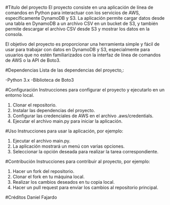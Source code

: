#Título del proyecto
El proyecto consiste en una aplicación de línea de comandos en Python para interactuar con los servicios de AWS, específicamente DynamoDB y S3. La aplicación permite cargar datos desde una tabla en DynamoDB a un archivo CSV en un bucket de S3, y también permite descargar el archivo CSV desde S3 y mostrar los datos en la consola.

El objetivo del proyecto es proporcionar una herramienta simple y fácil de usar para trabajar con datos en DynamoDB y S3, especialmente para usuarios que no estén familiarizados con la interfaz de línea de comandos de AWS o la API de Boto3.

#Dependencias
Lista de las dependencias del proyecto,:

-Python 3.x
-Biblioteca de Boto3

#Configuración
Instrucciones para configurar el proyecto y ejecutarlo en un entorno local.

1. Clonar el repositorio.
2. Instalar las dependencias del proyecto.
3. Configurar las credenciales de AWS en el archivo .aws/credentials.
4. Ejecutar el archivo main.py para iniciar la aplicación.

#Uso
Instrucciones para usar la aplicación, por ejemplo:

1. Ejecutar el archivo main.py.
2. La aplicación mostrará un menú con varias opciones.
3. Seleccionar la opción deseada para realizar la tarea correspondiente.

#Contribución
Instrucciones para contribuir al proyecto, por ejemplo:

1. Hacer un fork del repositorio.
2. Clonar el fork en tu máquina local.
3. Realizar los cambios deseados en tu copia local.
4. Hacer un pull request para enviar los cambios al repositorio principal.

#Créditos
Daniel Fajardo
